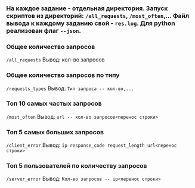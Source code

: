 ### На каждое задание - отдельная директория. Запуск скриптов из директорий: `/all_requests`, `/most_often`,... Файл вывода к каждому заданию свой - `res.log`. Для python реализован флаг `--json`.

### Общее количество запросов
`/all_requests`
Вывод: кол-во запросов

### Общее количество запросов по типу
`/requests_types`
Вывод: `Тип запроса -- кол-во,...`

### Топ 10 самых частых запросов
`/most_often`
Вывод: `url -- кол-во запросов<перенос строки>`

### Топ 5 самых больших запросов
`/client_error`
Вывод: `ip response_code request_length url<перенос строки>`

### Топ 5 пользователей по количеству запросов
`/server_error`
Вывод: `Кол-во запросов -- ip<перенос строки>`
